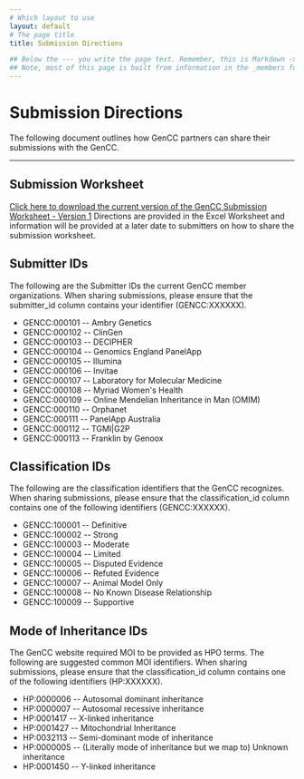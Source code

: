 ```yaml
---
# Which layout to use
layout: default
# The page title
title: Submission Directions

## Below the --- you write the page text. Remember, this is Markdown -> https://www.markdownguide.org/cheat-sheet
## Note, most of this page is built from information in the _members folder
---
```

# Submission Directions

The following document outlines how GenCC partners can share their submissions with the GenCC.

---

## Submission Worksheet
[Click here to download the current version of the GenCC Submission Worksheet - Version 1](/docs/gencc-submission-sheet-v1.xlsx)
Directions are provided in the Excel Worksheet and information will be provided at a later date to submitters on how to share the submission worksheet.

## Submitter IDs
The following are the Submitter IDs the current GenCC member organizations.  When sharing submissions, please ensure that the submitter_id column contains your identifier (GENCC:XXXXXX).
- GENCC:000101 -- Ambry Genetics
- GENCC:000102 -- ClinGen
- GENCC:000103 -- DECIPHER
- GENCC:000104 -- Genomics England PanelApp
- GENCC:000105 -- Illumina
- GENCC:000106 -- Invitae
- GENCC:000107 -- Laboratory for Molecular Medicine
- GENCC:000108 -- Myriad Women's Health
- GENCC:000109 -- Online Mendelian Inheritance in Man (OMIM)
- GENCC:000110 -- Orphanet
- GENCC:000111 -- PanelApp Australia
- GENCC:000112 -- TGMI|G2P
- GENCC:000113 -- Franklin by Genoox

## Classification IDs
The following are the classification identifiers that the GenCC recognizes. When sharing submissions, please ensure that the classification_id column contains one of the following identifiers (GENCC:XXXXXX).
- GENCC:100001 -- Definitive
- GENCC:100002 -- Strong
- GENCC:100003 -- Moderate
- GENCC:100004 -- Limited
- GENCC:100005 -- Disputed Evidence
- GENCC:100006 -- Refuted Evidence
- GENCC:100007 -- Animal Model Only
- GENCC:100008 -- No Known Disease Relationship
- GENCC:100009 -- Supportive

## Mode of Inheritance IDs
The GenCC website required MOI to be provided as HPO terms.  The following are suggested common MOI identifiers. When sharing submissions, please ensure that the classification_id column contains one of the following identifiers (HP:XXXXXX).
- HP:0000006 -- Autosomal dominant inheritance
- HP:0000007 -- Autosomal recessive inheritance
- HP:0001417 -- X-linked inheritance
- HP:0001427 -- Mitochondrial Inheritance
- HP:0032113 -- Semi-dominant mode of inheritance
- HP:0000005 -- (Literally mode of inheritance but we map to) Unknown inheritance
- HP:0001450 -- Y-linked inheritance

